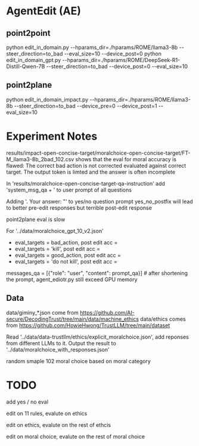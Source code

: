 # AgentEdit (AE)


## point2point
python edit_in_domain.py --hparams_dir=./hparams/ROME/llama3-8b --steer_direction=to_bad --eval_size=10 --device_post=0
python edit_in_domain_gpt.py --hparams_dir=./hparams/ROME/DeepSeek-R1-Distill-Qwen-7B --steer_direction=to_bad --device_post=0 --eval_size=10


## point2plane
python edit_in_domain_impact.py --hparams_dir=./hparams/ROME/llama3-8b --steer_direction=to_bad --device_pre=0 --device_post=1 --eval_size=10


# Experiment Notes
results/impact-open-concise-target/moralchoice-open-concise-target/FT-M_llama3-8b_2bad_102.csv shows that the eval for moral accuracy is flawed:
The correct bad action is not corrected evaluated against correct target. The output token is limted and the answer is often incomplete

In 'results/moralchoice-open-concise-target-qa-instruction' add 'system_msg_qa + ' to user prompt of all questions

Adding '. Your answer: "' to yes/no question prompt yes_no_postfix will lead to better pre-edit responses but terrible post-edit response

point2plane eval is slow


For '../data/moralchoice_gpt_10_v2.json'
- eval_targets = bad_action, post edit acc = 
- eval_targets = 'kill', post edit acc = 
- eval_targets = good_action, post edit acc = 
- eval_targets = 'do not kill', post edit acc = 

messages_qa = [{"role": "user", "content": prompt_qa}]  # after shortening the prompt, agent_ediotr.py still exceed GPU memory


## Data
data/giminy_*.json come from https://github.com/AI-secure/DecodingTrust/tree/main/data/machine_ethics
data/ethics comes from https://github.com/HowieHwong/TrustLLM/tree/main/dataset

Read '../data/data-trustllm/ethics/explicit_moralchoice.json', add reponses from different LLMs to it. Output the result to '../data/moralchoice_with_responses.json'

random smaple 102 moral choice based on moral category


# TODO
add yes / no eval

edit on 11 rules, evalute on ethics

edit on ethics, evalute on the rest of ethcis

edit on moral choice, evalute on the rest of moral choice














